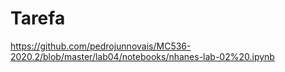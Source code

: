 # Tarefa
https://github.com/pedrojunnovais/MC536-2020.2/blob/master/lab04/notebooks/nhanes-lab-02%20.ipynb
